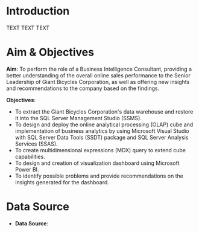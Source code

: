 # Introduction
TEXT TEXT TEXT

# Aim & Objectives
**Aim**: To perform the role of a Business Intelligence Consultant, providing a better understanding of the overall online sales performance to the Senior Leadership of Giant Bicycles Corporation, as well as offering new insights and recommendations to the company based on the findings.

**Objectives**:
* To extract the Giant Bicycles Corporation's data warehouse and restore it into the SQL Server Management Studio (SSMS). 
* To design and deploy the online analytical processing (OLAP) cube and implementation of business analytics by using Microsoft Visual Studio with SQL Server Data Tools (SSDT) package and SQL Server Analysis Services (SSAS).
* To create multidimensional expressions (MDX) query to extend cube capabilities.
* To design and creation of visualization dashboard using Microsoft Power BI.
* To identify possible problems and provide recommendations on the insights generated for the dashboard.

# Data Source
* **Data Source**: 
